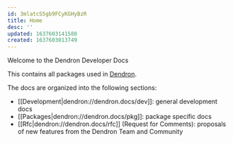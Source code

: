 ```yaml
---
id: 3mlatcS5gb9FCyKGHyBzR
title: Home
desc: ''
updated: 1637603141588
created: 1637603013749
---
```


Welcome to the Dendron Developer Docs 

This contains all packages used in [Dendron](https://github.com/dendronhq/dendron).

The docs are organized into the following sections:
- [[Development|dendron://dendron.docs/dev]]: general development docs
- [[Packages|dendron://dendron.docs/pkg]]: package specific docs
- [[Rfc|dendron://dendron.docs/rfc]] (Request for Comments): proposals of new features from the Dendron Team and Community
